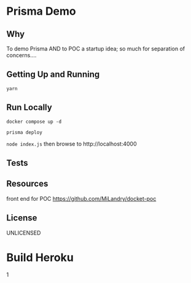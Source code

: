 # Prisma Demo

## Why

To demo Prisma AND to POC a startup idea; so much for separation of concerns....

## Getting Up and Running

`yarn`

## Run Locally

`docker compose up -d`

`prisma deploy`

`node index.js`
then browse to
http://localhost:4000

## Tests

## Resources

front end for POC https://github.com/MiLandry/docket-poc

## License

UNLICENSED

# Build Heroku

1
